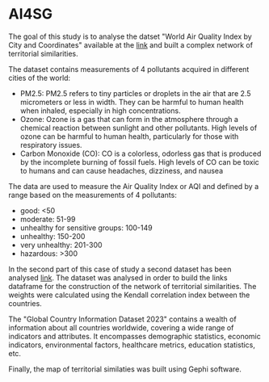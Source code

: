 # AI4SG
The goal of this study is to analyse the datset "World Air Quality Index by City and Coordinates" available at  the [link](https://www.kaggle.com/datasets/adityaramachandran27/world-air-quality-index-by-city-and-coordinates) and built a complex network of territorial similarities.

The dataset contains measurements of 4 pollutants acquired in different cities of the world:
+ PM2.5: PM2.5 refers to tiny particles or droplets in the air that are 2.5 micrometers or less in width. They can be harmful to human health when inhaled, especially in high concentrations.
+ Ozone: Ozone is a gas that can form in the atmosphere through a chemical reaction between sunlight and other pollutants. High levels of ozone can be harmful to human health, particularly for those with respiratory issues.
+ Carbon Monoxide (CO): CO is a colorless, odorless gas that is produced by the incomplete burning of fossil fuels. High levels of CO can be toxic to humans and can cause headaches, dizziness, and nausea

The data are used to measure the Air Quality Index or AQI and defined by a range based on the measurements of 4 pollutants:
+ good: <50
+ moderate: 51-99
+ unhealthy for sensitive groups: 100-149
+ unhealthy: 150-200
+ very unhealthy: 201-300
+ hazardous: >300

In the second part of this case of study a second dataset has been analysed [link](https://www.kaggle.com/datasets/nelgiriyewithana/countries-of-the-world-2023?resource=download).
The dataset was analysed in order to build the links dataframe for the construction of the network of territorial similarities. The weights were calculated using the Kendall correlation index between the countries.

The "Global Country Information Dataset 2023" contains a wealth of information about all countries worldwide, covering a wide range of indicators and attributes. It encompasses demographic statistics, economic indicators, environmental factors, healthcare metrics, education statistics, etc.

Finally, the map of territorial similaties was built using Gephi software.
